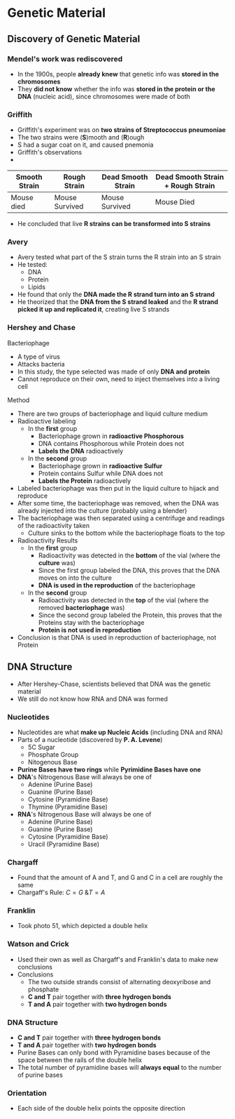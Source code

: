 # Genetic Material
## Discovery of Genetic Material
### Mendel's work was rediscovered
- In the 1900s, people **already knew** that genetic info was **stored in the chromosomes**
- They **did not know** whether the info was **stored in the protein or the DNA** (nucleic acid), since chromosomes were made of both

### Griffith
- Griffith's experiment was on **two strains of Streptococcus pneumoniae**
- The two strains were (**S**)mooth and (**R**)ough
- S had a sugar coat on it, and caused pnemonia
- Griffith's observations
- 
| Smooth Strain | Rough Strain   | Dead Smooth Strain | Dead Smooth Strain + Rough Strain |
| ------------- | -------------- | ------------------ | --------------------------------- |
| Mouse died    | Mouse Survived | Mouse Survived     | Mouse Died                        |
- He concluded that live **R strains can be transformed into S strains**

### Avery
- Avery tested what part of the S strain turns the R strain into an S strain
- He tested:
	- DNA
	- Protein
	- Lipids
- He found that only the **DNA made the R strand turn into an S strand**
- He theorized that the **DNA from the S strand leaked** and the **R strand picked it up and replicated it**, creating live S strands

### Hershey and Chase

Bacteriophage
- A type of virus
- Attacks bacteria
- In this study, the type selected was made of only **DNA and protein**
- Cannot reproduce on their own, need to inject themselves into a living cell

Method
- There are two groups of bacteriophage and liquid culture medium
- Radioactive labeling
	- In the **first** group
		- Bacteriophage grown in **radioactive Phosphorous**
		- DNA contains Phosphorous while Protein does not
		- **Labels the DNA** radioactively
	- In the **second** group
		- Bacteriophage grown in **radioactive Sulfur**
		- Protein contains Sulfur while DNA does not
		- **Labels the Protein** radioactively
- Labeled bacteriophage was then put in the liquid culture to hijack and reproduce
- After some time, the bacteriophage was removed, when the DNA was already injected into the culture (probably using a blender)
- The bacteriophage was then separated using a centrifuge and readings of the radioactivity taken
	- Culture sinks to the bottom while the bacteriophage floats to the top
- Radioactivity Results
	- In the **first** group
		- Radioactivity was detected in the **bottom** of the vial (where the **culture** was)
		- Since the first group labeled the DNA, this proves that the DNA moves on into the culture
		- **DNA is used in the reproduction** of the bacteriophage
	- In the **second** group
		- Radioactivity was detected in the **top** of the vial (where the removed **bacteriophage** was)
		- Since the second group labeled the Protein, this proves that the Proteins stay with the bacteriophage
		- **Protein is not used in reproduction**
- Conclusion is that DNA is used in reproduction of bacteriophage, not Protein

## DNA Structure
- After Hershey-Chase, scientists believed that DNA was the genetic material
- We still do not know how RNA and DNA was formed

### Nucleotides
- Nucleotides are what **make up Nucleic Acids** (including DNA and RNA)
- Parts of a nucleotide (discovered by **P. A. Levene**)
	- 5C Sugar
	- Phosphate Group
	- Nitogenous Base
- **Purine Bases have two rings** while **Pyrimidine Bases have one**
- **DNA**'s Nitrogenous Base will always be one of
	- Adenine (Purine Base)
	- Guanine (Purine Base)
	- Cytosine (Pyramidine Base)
	- Thymine (Pyramidine Base)
- **RNA**'s Nitrogenous Base will always be one of
	- Adenine (Purine Base)
	- Guanine (Purine Base)
	- Cytosine (Pyramidine Base)
	- Uracil (Pyramidine Base)

### Chargaff
- Found that the amount of A and T, and G and C in a cell are roughly the same
- Chargaff's Rule: $C=G \text{ \& } T=A$

### Franklin
- Took photo 51, which depicted a double helix

### Watson and Crick
- Used their own as well as Chargaff's and Franklin's data to make new conclusions
- Conclusions
	- The two outside strands consist of alternating deoxyribose and phosphate
	- **C and T** pair together with **three hydrogen bonds**
	- **T and A** pair together with **two hydrogen bonds**

### DNA Structure
- **C and T** pair together with **three hydrogen bonds**
- **T and A** pair together with **two hydrogen bonds**
- Purine Bases can only bond with Pyramidine bases because of the space between the rails of the double helix
- The total number of pyramidine bases will **always equal** to the number of purine bases

### Orientation
- Each side of the double helix points the opposite direction